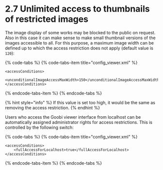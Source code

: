 # 2.7 Unlimited access to thumbnails of restricted images

The image display of some works may be blocked to the public on request. Also in this case it can make sense to make small thumbnail versions of the images accessible to all. For this purpose, a maximum image width can be defined up to which the access restriction does not apply \(default value is `120`\):

{% code-tabs %}
{% code-tabs-item title="config\_viewer.xml" %}
```markup
<accessConditions> 
    <unconditionalImageAccessMaxWidth>150</unconditionalImageAccessMaxWidth>
</accessConditions>
```
{% endcode-tabs-item %}
{% endcode-tabs %}

{% hint style="info" %}
If this value is set too high, it would be the same as removing the access restriction.
{% endhint %}

Users who access the Goobi viewer interface from localhost can be automatically assigned administrator rights for access restrictions. This is controlled by the following switch:

{% code-tabs %}
{% code-tabs-item title="config\_viewer.xml" %}
```markup
<accessConditions> 
    <fullAccessForLocalhost>true</fullAccessForLocalhost>
</accessConditions>
```
{% endcode-tabs-item %}
{% endcode-tabs %}

